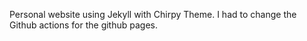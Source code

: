 Personal website using Jekyll with Chirpy Theme. I had to change the Github actions for the github pages.
